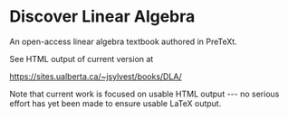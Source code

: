 # Discover Linear Algebra

An open-access linear algebra textbook authored in PreTeXt.

See HTML output of current version at

https://sites.ualberta.ca/~jsylvest/books/DLA/

Note that current work is focused on usable HTML output --- no serious
effort has yet been made to ensure usable LaTeX output.

